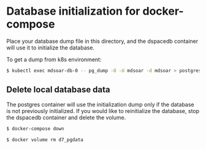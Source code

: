 # Database initialization for docker-compose

Place your database dump file in this directory, and the dspacedb container
will use it to initialize the database.

To get a dump from k8s environment:

```bash
$ kubectl exec mdsoar-db-0 -- pg_dump -O -U mdsoar -d mdsoar > postgres-init/mdsoar.sql
```

## Delete local database data

The postgres container will use the initialization dump only if the
database is not previously initialized. If you would like to reinitialize the
database, stop the dspacedb container and delete the volume.

```bash
$ docker-compose down

$ docker volume rm d7_pgdata
```
